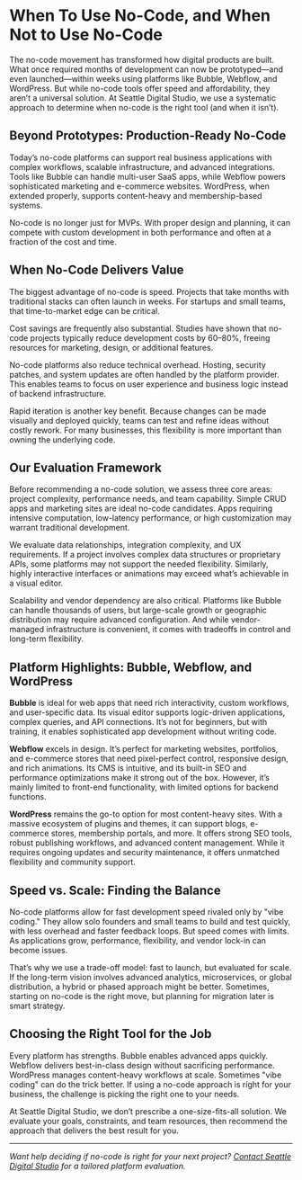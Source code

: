 # When To Use No-Code, and When Not to Use No-Code

The no-code movement has transformed how digital products are built. What once required months of development can now be prototyped—and even launched—within weeks using platforms like Bubble, Webflow, and WordPress. But while no-code tools offer speed and affordability, they aren’t a universal solution. At Seattle Digital Studio, we use a systematic approach to determine when no-code is the right tool (and when it isn’t).

## Beyond Prototypes: Production-Ready No-Code

Today’s no-code platforms can support real business applications with complex workflows, scalable infrastructure, and advanced integrations. Tools like Bubble can handle multi-user SaaS apps, while Webflow powers sophisticated marketing and e-commerce websites. WordPress, when extended properly, supports content-heavy and membership-based systems.

No-code is no longer just for MVPs. With proper design and planning, it can compete with custom development in both performance and often at a fraction of the cost and time.

## When No-Code Delivers Value

The biggest advantage of no-code is speed. Projects that take months with traditional stacks can often launch in weeks. For startups and small teams, that time-to-market edge can be critical. 

Cost savings are frequently also substantial. Studies have shown that no-code projects typically reduce development costs by 60–80%, freeing resources for marketing, design, or additional features.

No-code platforms also reduce technical overhead. Hosting, security patches, and system updates are often handled by the platform provider. This enables teams to focus on user experience and business logic instead of backend infrastructure.

Rapid iteration is another key benefit. Because changes can be made visually and deployed quickly, teams can test and refine ideas without costly rework. For many businesses, this flexibility is more important than owning the underlying code.

## Our Evaluation Framework

Before recommending a no-code solution, we assess three core areas: project complexity, performance needs, and team capability. Simple CRUD apps and marketing sites are ideal no-code candidates. Apps requiring intensive computation, low-latency performance, or high customization may warrant traditional development.

We evaluate data relationships, integration complexity, and UX requirements. If a project involves complex data structures or proprietary APIs, some platforms may not support the needed flexibility. Similarly, highly interactive interfaces or animations may exceed what’s achievable in a visual editor.

Scalability and vendor dependency are also critical. Platforms like Bubble can handle thousands of users, but large-scale growth or geographic distribution may require advanced configuration. And while vendor-managed infrastructure is convenient, it comes with tradeoffs in control and long-term flexibility.

## Platform Highlights: Bubble, Webflow, and WordPress

**Bubble** is ideal for web apps that need rich interactivity, custom workflows, and user-specific data. Its visual editor supports logic-driven applications, complex queries, and API connections. It’s not for beginners, but with training, it enables sophisticated app development without writing code.

**Webflow** excels in design. It’s perfect for marketing websites, portfolios, and e-commerce stores that need pixel-perfect control, responsive design, and rich animations. Its CMS is intuitive, and its built-in SEO and performance optimizations make it strong out of the box. However, it’s mainly limited to front-end functionality, with limited options for backend functions.

**WordPress** remains the go-to option for most content-heavy sites. With a massive ecosystem of plugins and themes, it can support blogs, e-commerce stores, membership portals, and more. It offers strong SEO tools, robust publishing workflows, and advanced content management. While it requires ongoing updates and security maintenance, it offers unmatched flexibility and community support.

## Speed vs. Scale: Finding the Balance

No-code platforms allow for fast development speed rivaled only by "vibe coding." They allow solo founders and small teams to build and test quickly, with less overhead and faster feedback loops. But speed comes with limits. As applications grow, performance, flexibility, and vendor lock-in can become issues.

That’s why we use a trade-off model: fast to launch, but evaluated for scale. If the long-term vision involves advanced analytics, microservices, or global distribution, a hybrid or phased approach might be better. Sometimes, starting on no-code is the right move, but planning for migration later is smart strategy.

## Choosing the Right Tool for the Job

Every platform has strengths. Bubble enables advanced apps quickly. Webflow delivers best-in-class design without sacrificing performance. WordPress manages content-heavy workflows at scale. Sometimes "vibe coding" can do the trick better. If using a no-code approach is right for your business, the challenge is picking the right one to your needs.

At Seattle Digital Studio, we don’t prescribe a one-size-fits-all solution. We evaluate your goals, constraints, and team resources, then recommend the approach that delivers the best result for you.

<HR>

*Want help deciding if no-code is right for your next project? [Contact Seattle Digital Studio](/contact) for a tailored platform evaluation.*